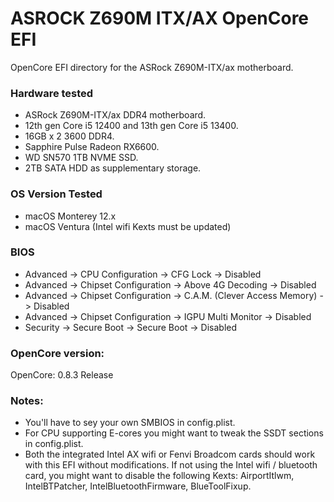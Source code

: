 # ASROCK Z690M ITX/AX OpenCore EFI
OpenCore EFI directory for the ASRock Z690M-ITX/ax motherboard.


### Hardware tested

- ASRock Z690M-ITX/ax DDR4 motherboard.
- 12th gen Core i5 12400 and 13th gen Core i5 13400.
- 16GB x 2 3600 DDR4.
- Sapphire Pulse Radeon RX6600.
- WD SN570 1TB NVME SSD.
- 2TB SATA HDD as supplementary storage.


### OS Version Tested

- macOS Monterey 12.x
- macOS Ventura (Intel wifi Kexts must be updated)


### BIOS

- Advanced -> CPU Configuration -> CFG Lock -> Disabled
- Advanced -> Chipset Configuration -> Above 4G Decoding -> Disabled
- Advanced -> Chipset Configuration -> C.A.M. (Clever Access Memory) -> Disabled
- Advanced -> Chipset Configuration -> IGPU Multi Monitor -> Disabled
- Security -> Secure Boot -> Secure Boot -> Disabled

### OpenCore version:

OpenCore: 0.8.3 Release


### Notes:
- You'll have to sey your own SMBIOS in config.plist.
- For CPU supporting E-cores you might want to tweak the SSDT sections in config.plist.
- Both the integrated Intel AX wifi or Fenvi Broadcom cards should work with this EFI without modifications. If not using the Intel wifi / bluetooth card, you might want to disable the following Kexts: AirportItlwm, IntelBTPatcher, IntelBluetoothFirmware, BlueToolFixup.
 
